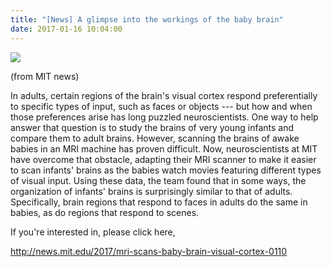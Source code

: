 ```yaml
---
title: "[News] A glimpse into the workings of the baby brain"
date: 2017-01-16 10:04:00
---
```


![](https://news.mit.edu/sites/default/files/styles/news_article__image_gallery/public/images/201701/MIT-Infant-MRI-01.jpg?itok=3MKN-5qo#50)

(from MIT news)

In adults, certain regions of the brain's visual cortex respond preferentially to specific types of input, such as faces or objects --- but how and when those preferences arise has long puzzled neuroscientists. One way to help answer that question is to study the brains of very young infants and compare them to adult brains. However, scanning the brains of awake babies in an MRI machine has proven difficult. Now, neuroscientists at MIT have overcome that obstacle, adapting their MRI scanner to make it easier to scan infants' brains as the babies watch movies featuring different types of visual input. Using these data, the team found that in some ways, the organization of infants' brains is surprisingly similar to that of adults. Specifically, brain regions that respond to faces in adults do the same in babies, as do regions that respond to scenes.

If you're interested in, please click here,

<http://news.mit.edu/2017/mri-scans-baby-brain-visual-cortex-0110>

